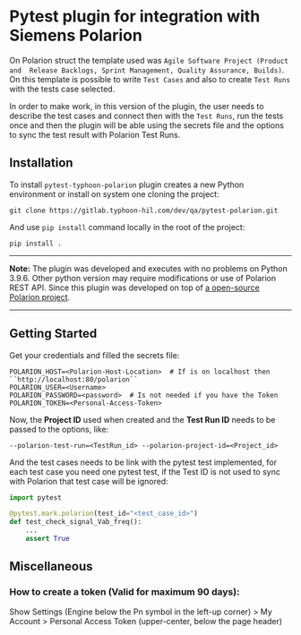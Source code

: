 # Pytest plugin for integration with Siemens Polarion

On Polarion struct the template used was ``Agile Software Project (Product and 
Release Backlogs, Sprint Management, Quality Assurance, Builds)``. On this 
template is possible to write ``Test Cases`` and also to create ``Test Runs`` 
with the tests case selected.

In order to make work, in this version of the plugin, the user needs to describe
the test cases and connect then with the ``Test Runs``, run the tests once 
and then the plugin will be able using the secrets file and the options to 
sync the test result with Polarion Test Runs.

## Installation

To install ``pytest-typhoon-polarion`` plugin creates a new Python  environment 
or install on system one cloning the project:
```console
git clone https://gitlab.typhoon-hil.com/dev/qa/pytest-polarion.git
```

And use ``pip install`` command locally in the root of the project:
```console
pip install .
```

----

**Note:** The plugin was developed and executes with no problems on Python 3.9.6.
Other python version may require modifications or use of Polarion REST API. Since 
this plugin was developed on top of 
[a open-source Polarion project](https://pypi.org/project/polarion/).

----

## Getting Started

Get your credentials and filled the secrets file:

```plain text
POLARION_HOST=<Polarion-Host-Location>  # If is on localhost then ``http://localhost:80/polarion``
POLARION_USER=<Username>
POLARION_PASSWORD=<password>  # Is not needed if you have the Token
POLARION_TOKEN=<Personal-Access-Token>
```

Now, the **Project ID** used when created and the **Test Run ID** needs to be
passed to the options, like:

```commandline
--polarion-test-run=<TestRun_id> --polarion-project-id=<Project_id>
```

And the test cases needs to be link with the pytest test implemented, for each
test case you need one pytest test, if the Test ID is not used to sync with
Polarion that test case will be ignored:

```python
import pytest

@pytest.mark.polarion(test_id="<test_case_id>")
def test_check_signal_Vab_freq():
    ...
    assert True
```


## Miscellaneous
### How to create a token (Valid for maximum 90 days):
Show Settings (Engine below the Pn symbol in the left-up corner) > 
My Account > Personal Access Token (upper-center, below the page header)